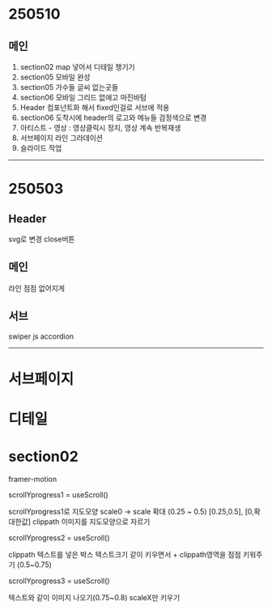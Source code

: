 # 250510

## 메인
1. section02 map 넣어서 디테일 챙기기
2. section05 모바일 완성
3. section05 가수들 글씨 없는곳들 
4. section06 모바일 그리드 없애고 마진바텀 
5. Header 컴포넌트화 해서 fixed인걸로 서브에 적용
6. section06 도착시에 header의 로고와 메뉴들 검정색으로 변경
7. 아티스트 - 영상 : 영상클릭시 정지, 영상 계속 반복재생
8. 서브페이지 라인 그라데이션 
9. 슬라이드 작업

---

# 250503

## Header
svg로 변경 close버튼

## 메인
라인 점점 없어지게

## 서브
swiper js
accordion

---

# 서브페이지

# 디테일

# section02

framer-motion

scrollYprogress1 = useScroll()

<div className='w-[400vh]'></div>

scrollYprogress1로 지도모양 scale0 -> scale 확대 (0.25 ~ 0.5)
[0.25,0.5], [0,확대한값]
clippath 이미지를 지도모양으로 자르기

scrollYprogress2 = useScroll()

clippath 텍스트를 넣은 박스
텍스트크기 같이 키우면서 + clippath영역을 점점 키워주기 (0.5~0.75)

scrollYprogress3 = useScroll()

텍스트와 같이 이미지 나오기(0.75~0.8) 
scaleX만 키우기




